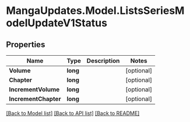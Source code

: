 # MangaUpdates.Model.ListsSeriesModelUpdateV1Status

## Properties

Name | Type | Description | Notes
------------ | ------------- | ------------- | -------------
**Volume** | **long** |  | [optional] 
**Chapter** | **long** |  | [optional] 
**IncrementVolume** | **long** |  | [optional] 
**IncrementChapter** | **long** |  | [optional] 

[[Back to Model list]](../README.md#documentation-for-models) [[Back to API list]](../README.md#documentation-for-api-endpoints) [[Back to README]](../README.md)

